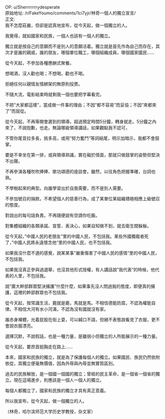 
OP: u/Sherrrrrrrydesperate  
原始地址: /r/FakeYoumo/comments/1ci7yjr/林奇一個人的獨立宣言/  
正文:  
我不怎麼莊嚴，但卻是認真地宣布，從今天起，做一個獨立的人。

我覺得，就如國家和民族，一個人也該有一個人的獨立。

獨立就是按自己的意願而不是別人的意願活着。獨立就是首先作為自己而存在，其次才是誰的親戚，誰的朋友，哪個單位職工，哪個組織成員，哪個國家國民……

從今天起，不參加各種應酬式聚餐。

想喝酒，沒人勸也喝；不想喝，勸也不喝。

拒絕任何以親情友情綁架的無原則投票。

不隨大流，電影結束時就剩我一個也要把字幕看完。

不把”大家都這樣”，當成做一件事的理由；不因”都不容易”而妥協；不因”來都來了”而屈從。

從今天起，不再等開會遲到的領導。超過預定時間5分鐘，轉身就走。5分鐘之內來了，不說抱歉，也走。無論哪級領導講話，如果觀點我不認可，

不管你尾音拉多長，挑多高，或用”努力奮鬥”等詞結尾，明示加暗示，我都不會鼓掌。

要是不幸坐在第一排，或與領導熟識，實在礙於情面，那就只做鼓掌的姿勢但堅決不出聲。

不再參演各種吹吹捧捧、歌功頌德的座談會。雖然，以往角色把握準確，台詞也熟。

不學樹起來的典型。向誰學習出於自我需要，而不是別人需要。

不參加號召的捐款。不希望個人的慈善行為，成了某單位某組織積極相應上級號召的態度。

對說出的每句話負責。不再隨便說有空請你吃飯。

對集體組織的各類承諾、宣誓、表決心，如果自知做不到，就去衛生間躲躲。

從今天起，”中國人民的老朋友”里的中國人民，不包括我。某些外國獨裁者死了，”中國人民將永遠懷念他”里的中國人民，也不包括我。

如果我沒什麼不適的感覺，說某某事”嚴重傷害了中國人民的感情”里的中國人民，不包括我。

如果我沒真正參與過選舉，也沒其他形式授權，有人講話說”我代表”的時候，他代表的人里，不包括我。

說”廣大幹部群眾堅決擁護”什麼什麼，如果事先沒人問過我的態度，即便真的擁護，這裡的幹部群眾也不包括我。

從今天起，按常識生活，鹿就是鹿，馬就是馬。不相信德能防腐，不認為權能自律。不相信大河有水小河滿，不認為沒有國就沒有家。

誰赤身裸體，光着屁股在街上耍，可以緘口不語，但絕不表態說看見了衣服，更不會說衣服漂亮。

選擇沉默，不說假話，也是一種力量，是雖弱小但獨立的人所能展示的一種力量。

從今天起，要昂首挺胸走在路上……

本來，國家和民族的獨立，就是為了保護每個人的獨立。如果國民、族民仍然依附依從，其獨立便毫無價值，因為外辱與內辱並無實質區別。

過去的民族解放，是一個國一個國的獨立；曾經的民主革命，是一個省一個省的獨立。現在這場進步，則應該是一個人一個人的獨立。

每個人都獨立了，國家和民族的獨立才具有真正意義。

所以我宣布，從今天起，做一個獨立的人。

（林奇，哈尔滨师范大学历史学教授，杂文家）
